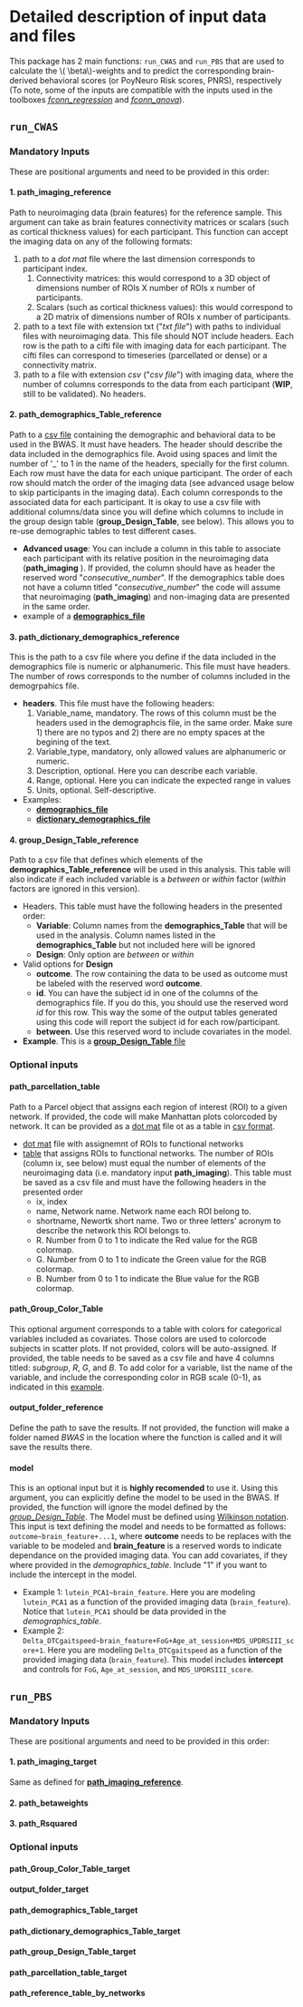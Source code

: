 <script type="text/javascript"
        src="https://cdnjs.cloudflare.com/ajax/libs/mathjax/2.7.0/MathJax.js?config=TeX-AMS_CHTML"></script>
# Detailed description of input data and files

This package has 2 main functions: `run_CWAS` and `run_PBS` that are used to calculate the \\( \beta\\)-weights and to predict the corresponding brain-derived behavioral scores (or PoyNeuro Risk scores, PNRS), respectively (To note, some of the inputs are compatible with the inputs used in the toolboxes [*fconn_regression*](https://fconn-regression.readthedocs.io/en/latest/) and [*fconn_anova*](https://fconn-anova.readthedocs.io/en/latest/)).

## `run_CWAS`
### Mandatory Inputs
These are positional arguments and need to be provided in this order:

#### 1. **path_imaging_reference**
Path to neuroimaging data (brain features) for the reference sample. This argument can take as brain features connectivity matrices or scalars (such as cortical thickness values) for each participant. This function can accept the imaging data on any of the following formats:

1. path to a *dot mat* file where the last dimension corresponds to participant index. 
    1. Connectivity matrices: this would correspond to a 3D object of dimensions number of ROIs X number of ROIs x number of participants.
    1. Scalars (such as cortical thickness values): this would correspond to a 2D matrix of dimensions number of ROIs x number of participants.
2. path to a text file with extension txt ("*txt file*") with paths to individual files with neuroimaging data. This file should NOT include headers. Each row is the path to a cifti file with imaging data for each participant. The cifti files can correspond to timeseries (parcellated or dense) or a connectivity matrix. 
3. path to a file with extension *csv* ("*csv file*") with imaging data, where the number of columns corresponds to the data from each participant (**WIP**, still to be validated). No headers.   

#### 2. **path_demographics_Table_reference**
Path to a [csv file](https://en.wikipedia.org/wiki/Comma-separated_values) containing the demographic and behavioral data to be used in the BWAS. 
It must have headers. 
The header should describe the data included in the demographics file.
Avoid using spaces and limit the number of '_' to 1 in the name of the headers, specially for the first column.
Each row must have the data for each unique participant. 
The order of each row should match the order of the imaging data (see advanced usage below to skip participants in the imaging data).
Each column corresponds to the associated data for each participant.
It is okay to use a csv file with additional columns/data since you will define which columns to include in the group design table (**group_Design_Table**, see below). This allows you to re-use demographic tables to test different cases.

- **Advanced usage**: You can include a column in this table to associate each participant with its relative position in the neuroimaging data (**path_imaging** ). If provided, the column should have as header the reserved word "*consecutive_number*". If the demographics table does not have a column titled "*consecutive_number*" the code will assume that neuroimaging (**path_imaging**) and non-imaging data are presented in the same order. 
- example of a [**demographics_file**](./detailed_specs/demographics_Table.csv)

#### 3. **path_dictionary_demographics_reference**
This is the path to a csv file where you define if the data included in the demographics file is numeric or alphanumeric. This file must have headers. The number of rows corresponds to the number of columns included in the demogrpahics file. 

- **headers**. This file must have the following headers:
    1. Variable_name, mandatory. The rows of this column must be the headers used in the demographcis file, in the same order. Make sure 1) there are no typos and 2) there are no empty spaces at the begining of the text.
    1. Variable_type, mandatory, only allowed values are alphanumeric or numeric.
    1. Description, optional. Here you can describe each variable.
    1. Range, optional. Here you can indicate the expected range in values
    1. Units, optional. Self-descriptive.
- Examples:
    - [**demographics_file**](./detailed_specs/demographics_Table.csv)
    - [**dictionary_demographics_file**](./detailed_specs/Dictionary_for_demographics_Table.csv)
    
#### 4. **group_Design_Table_reference**
Path to a csv file that defines which elements of the **demographics_Table_reference** will be used in this analysis. 
This table will also indicate if each included variable is a *between* or *within* factor (*within* factors are ignored in this version). 

- Headers. This table must have the following headers in the presented order:
    - **Variable**: Column names from the **demographics_Table** that will be used in the analysis. Column names listed in the **demographics_Table** but not included here will be ignored
    - **Design**: Only option are *between* or *within*
- Valid options for **Design**
    - **outcome**. The row containing the data to be used as outcome must be labeled with the reserved word **outcome**.
    - **id**. You can have the subject id in one of the columns of the demographics file. If you do this, you should use the reserved word *id* for this row. This way the some of the output tables generated using this code will report the subject id for each row/participant. 
    - **between**. Use this reserved word to include covariates in the model. 
- **Example**. This is a [**group_Design_Table** file](./detailed_specs/Group_Design_Table.csv)

### Optional inputs
#### **path_parcellation_table**
Path to a Parcel object that assigns each region of interest (ROI) to a given network. If provided, the code will make Manhattan plots colorcoded by network. 
It can be provided as a [dot mat](./detailed_specs/HCP_ColeAnticevic.mat) file ot as a table in [csv format](./detailed_specs/HCP_ColeAnticevic.csv).

- [dot mat](./detailed_specs/HCP_ColeAnticevic.mat) file with assignemnt of ROIs to functional networks
- [table](./detailed_specs/HCP_ColeAnticevic.csv) that assigns ROIs to functional networks. The number of ROIs (column ix, see below) must equal the number of elements of the neuroimaging data (i.e. mandatory input **path_imaging**). This table must be saved as a csv file and must have the following headers in the presented order
    - ix, index
    - name, Network name. Network name each ROI belong to.
    - shortname, Newortk short name. Two or three letters' acronym to describe the network this ROI belongs to.
    - R. Number from 0 to 1 to indicate the Red value for the RGB colormap.
    - G. Number from 0 to 1 to indicate the Green value for the RGB colormap.
    - B. Number from 0 to 1 to indicate the Blue value for the RGB colormap.

#### **path_Group_Color_Table**
This optional argument corresponds to a table with colors for categorical variables included as covariates. Those colors are used to colorcode subjects in scatter plots. If not provided, colors will be auto-assigned.
If provided, the table needs to be saved as a csv file and have 4 columns titled: *subgroup*, *R*, *G*, and *B*. To add color for a variable, list the name of the variable, and include the corresponding color in RGB scale (0-1), as indicated in this [example](./detailed_specs/Group_Color_Table.csv). 

#### **output_folder_reference**
Define the path to save the results. If not provided, the function will make a folder named *BWAS* in the location where the function is called and it will save the results there.

#### **model**
This is an optional input but it is **highly recomended** to use it.
Using this argument, you can explicitly define the model to be used in the BWAS.
If provided, the function will ignore the model defined by the [*group_Design_Table*](#4-groupdesigntable).
The Model must be defined using [Wilkinson notation](https://www.mathworks.com/help/stats/wilkinson-notation.html). 
This input is text defining the model and needs to be formatted as follows: `outcome~brain_feature+...1`, where **outcome** needs to be replaces with the variable to be modeled and **brain_feature** is a reserved words to indicate dependance on the provided imaging data. You can add covariates, if they where provided in the *demographics_table*. Include "1" if you want to include the intercept in the model. 

- Example 1: `lutein_PCA1~brain_feature`. Here you are modeling `lutein_PCA1` as a function of the provided imaging data (`brain_feature`). Notice that `lutein_PCA1` should be data provided in the *demographics_table*.
- Example 2: `Delta_DTCgaitspeed~brain_feature+FoG+Age_at_session+MDS_UPDRSIII_score+1`. Here you are modeling `Delta_DTCgaitspeed` as a function of the provided imaging data (`brain_feature`). This model includes **intercept** and controls for `FoG`, `Age_at_session`, and `MDS_UPDRSIII_score`. 

## `run_PBS`
### Mandatory Inputs
These are positional arguments and need to be provided in this order:

#### 1. **path_imaging_target**
Same as defined for [**path_imaging_reference**](#1-pathimagingreference).

#### 2. **path_betaweights**
#### 3. **path_Rsquared**

### Optional inputs

#### **path_Group_Color_Table_target**
#### **output_folder_target**
#### **path_demographics_Table_target**
#### **path_dictionary_demographics_Table_target**
#### **path_group_Design_Table_target**
#### **path_parcellation_table_target**
#### **path_reference_table_by_networks**